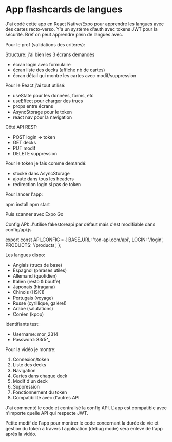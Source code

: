 # App flashcards de langues 

J'ai codé cette app en React Native/Expo pour apprendre les langues avec des cartes recto-verso. Y'a un système d'auth avec tokens JWT pour la sécurité. Bref on peut apprendre plein de langues avec.

Pour le prof (validations des critères):

Structure: j'ai bien les 3 écrans demandés
- écran login avec formulaire
- écran liste des decks (affiche nb de cartes) 
- écran détail qui montre les cartes avec modif/suppression

Pour le React j'ai tout utilisé:
- useState pour les données, forms, etc
- useEffect pour charger des trucs
- props entre écrans
- AsyncStorage pour le token 
- react nav pour la navigation

Côté API REST:
- POST login → token
- GET decks
- PUT modif
- DELETE suppression

Pour le token je fais comme demandé:
- stocké dans AsyncStorage 
- ajouté dans tous les headers
- redirection login si pas de token

Pour lancer l'app:

npm install
npm start

Puis scanner avec Expo Go

Config API:
J'utilise fakestoreapi par défaut mais c'est modifiable dans config/api.js

export const API_CONFIG = {
  BASE_URL: 'ton-api.com/api',
  LOGIN: '/login',
  PRODUCTS: '/products', 
};


Les langues dispo:
- Anglais (trucs de base)
- Espagnol (phrases utiles)  
- Allemand (quotidien)
- Italien (resto & bouffe)
- Japonais (hiragana)
- Chinois (HSK1)
- Portugais (voyage)
- Russe (cyrillique, galère!)
- Arabe (salutations)
- Coréen (kpop)

Identifiants test:
- Username: mor_2314
- Password: 83r5^_

Pour la vidéo je montre:
1. Connexion/token
2. Liste des decks
3. Navigation
4. Cartes dans chaque deck
5. Modif d'un deck
6. Suppression
7. Fonctionnement du token
8. Compatibilité avec d'autres API

J'ai commenté le code et centralisé la config API. L'app est compatible avec n'importe quelle API qui respecte JWT.



  Petite modif de l'app pour montrer le code concernant la durée de vie et gestion du token a travers l application (debug mode) sera enlevé de l'app après la vidéo.

